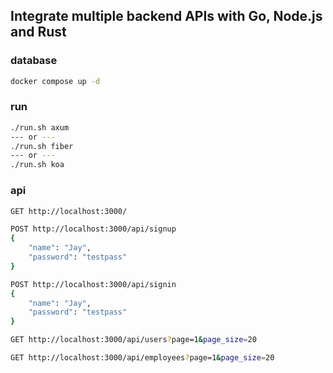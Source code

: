 ## Integrate multiple backend APIs with Go, Node.js and Rust

### database
```sh
docker compose up -d
```

### run
```sh
./run.sh axum
--- or ---
./run.sh fiber
--- or ---
./run.sh koa
```

### api
```sh
GET http://localhost:3000/
```
```sh
POST http://localhost:3000/api/signup
{
    "name": "Jay",
    "password": "testpass"
}
```
```sh
POST http://localhost:3000/api/signin
{
    "name": "Jay",
    "password": "testpass"
}
```
```sh
GET http://localhost:3000/api/users?page=1&page_size=20
```
```sh
GET http://localhost:3000/api/employees?page=1&page_size=20
```
